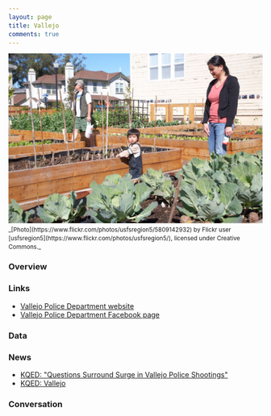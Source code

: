 ```yaml
---
layout: page
title: Vallejo
comments: true
---
```


<img src="../public/images/vallejo.jpg" alt="Vallejo, CA">
<small>
_[Photo](https://www.flickr.com/photos/usfsregion5/5809142932) by Flickr user [usfsregion5](https://www.flickr.com/photos/usfsregion5/), licensed under Creative Commons._
</small>

### Overview 

### Links

* [Vallejo Police Department website](http://www.ci.vallejo.ca.us/city_hall/departments___divisions/police)
* [Vallejo Police Department Facebook page](https://www.facebook.com/VallejoPD)

### Data

### News

* [KQED: "Questions Surround Surge in Vallejo Police Shootings"](http://ww2.kqed.org/news/vallejo-police-officer-named-in-three-fatal-shootings)
* [KQED: Vallejo](http://ww2.kqed.org/news/tag/vallejo)

### Conversation